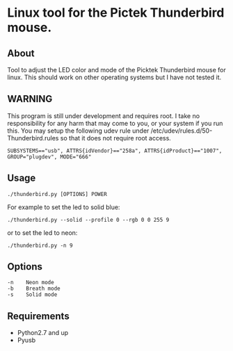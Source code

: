 # Linux tool for the Pictek Thunderbird mouse.
## About
Tool to adjust the LED color and mode of the Picktek Thunderbird mouse for linux. This should work on other operating systems but I have not tested it.
## WARNING
This program is still under development and requires root. I take no responsibility for any harm that may come to you, or your system if you run this. You may setup the following udev rule under /etc/udev/rules.d/50-Thunderbird.rules so that it does not require root access.
```
SUBSYSTEMS=="usb", ATTRS{idVendor}=="258a", ATTRS{idProduct}=="1007", GROUP="plugdev", MODE="666"
```
## Usage
```
./thunderbird.py [OPTIONS] POWER
```
For example to set the led to solid blue:
```
./thunderbird.py --solid --profile 0 --rgb 0 0 255 9
```
or to set the led to neon:
```
./thunderbird.py -n 9
```
## Options
```
-n    Neon mode
-b    Breath mode
-s    Solid mode
```

## Requirements
* Python2.7 and up
* Pyusb
